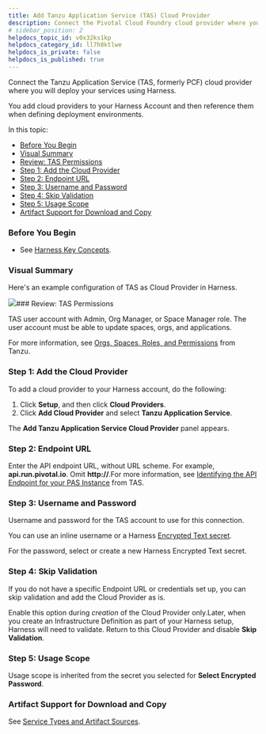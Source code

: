 ```yaml
---
title: Add Tanzu Application Service (TAS) Cloud Provider
description: Connect the Pivotal Cloud Foundry cloud provider where you will deploy your services using Harness.
# sidebar_position: 2
helpdocs_topic_id: v0x32ks1kp
helpdocs_category_id: ll7h8ktlwe
helpdocs_is_private: false
helpdocs_is_published: true
---
```


Connect the Tanzu Application Service (TAS, formerly PCF) cloud provider where you will deploy your services using Harness.

You add cloud providers to your Harness Account and then reference them when defining deployment environments.

In this topic:

* [Before You Begin](https://docs.harness.io/article/v0x32ks1kp-add-pivotal-cloud-foundry-cloud-provider#before_you_begin)
* [Visual Summary](https://docs.harness.io/article/v0x32ks1kp-add-pivotal-cloud-foundry-cloud-provider#visual_summary)
* [Review: TAS Permissions](https://docs.harness.io/article/v0x32ks1kp-add-pivotal-cloud-foundry-cloud-provider#review_tas_permissions)
* [Step 1: Add the Cloud Provider](https://docs.harness.io/article/v0x32ks1kp-add-pivotal-cloud-foundry-cloud-provider#step_1_add_the_cloud_provider)
* [Step 2: Endpoint URL](https://docs.harness.io/article/v0x32ks1kp-add-pivotal-cloud-foundry-cloud-provider#step_2_endpoint_url)
* [Step 3: Username and Password](https://docs.harness.io/article/v0x32ks1kp-add-pivotal-cloud-foundry-cloud-provider#step_3_username_and_password)
* [Step 4: Skip Validation](https://docs.harness.io/article/v0x32ks1kp-add-pivotal-cloud-foundry-cloud-provider#step_4_skip_validation)
* [Step 5: Usage Scope](https://docs.harness.io/article/v0x32ks1kp-add-pivotal-cloud-foundry-cloud-provider#step_5_usage_scope)
* [Artifact Support for Download and Copy](https://docs.harness.io/article/v0x32ks1kp-add-pivotal-cloud-foundry-cloud-provider#artifact_support_for_download_and_copy)

### Before You Begin

* See [Harness Key Concepts](/article/4o7oqwih6h-harness-key-concepts).

### Visual Summary

Here's an example configuration of TAS as Cloud Provider in Harness.

![](https://files.helpdocs.io/kw8ldg1itf/articles/v0x32ks1kp/1623889012248/clean-shot-2021-06-16-at-17-16-37.png)### Review: TAS Permissions

TAS user account with Admin, Org Manager, or Space Manager role. The user account must be able to update spaces, orgs, and applications.

For more information, see [Orgs, Spaces, Roles, and Permissions](https://docs.pivotal.io/pivotalcf/2-3/concepts/roles.html) from Tanzu.

### Step 1: Add the Cloud Provider

To add a cloud provider to your Harness account, do the following:

1. Click **Setup**, and then click **Cloud Providers**.
2. Click **Add Cloud Provider** and select **Tanzu Application Service**.

The **Add Tanzu Application Service Cloud Provider** panel appears.

### Step 2: Endpoint URL

Enter the API endpoint URL, without URL scheme. For example, **api.run.pivotal.io**. Omit **http://**.For more information, see [Identifying the API Endpoint for your PAS Instance](https://docs.pivotal.io/pivotalcf/2-3/opsguide/api-endpoint.html) from TAS.

### Step 3: Username and Password

Username and password for the TAS account to use for this connection.

You can use an inline username or a Harness [Encrypted Text secret](/article/ygyvp998mu-use-encrypted-text-secrets).

For the password, select or create a new Harness Encrypted Text secret.

### Step 4: Skip Validation

If you do not have a specific Endpoint URL or credentials set up, you can skip validation and add the Cloud Provider as is.

Enable this option during *creation* of the Cloud Provider only.Later, when you create an Infrastructure Definition as part of your Harness setup, Harness will need to validate. Return to this Cloud Provider and disable **Skip Validation**.

### Step 5: Usage Scope

Usage scope is inherited from the secret you selected for **Select Encrypted Password**.

### Artifact Support for Download and Copy

See [Service Types and Artifact Sources](/article/qluiky79j8-service-types-and-artifact-sources).

